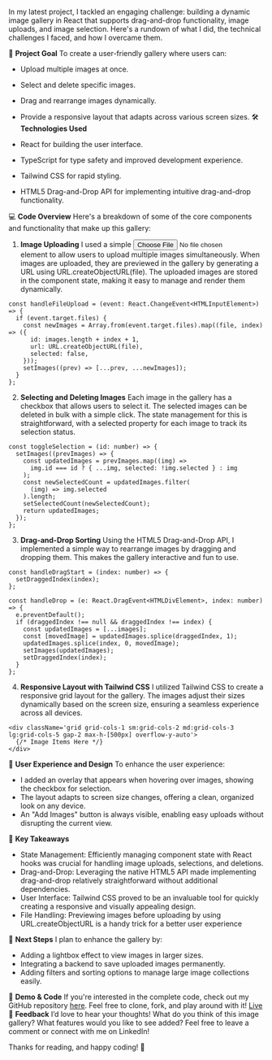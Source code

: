 In my latest project, I tackled an engaging challenge: building a dynamic image gallery in React that supports drag-and-drop functionality, image uploads, and image selection. Here's a rundown of what I did, the technical challenges I faced, and how I overcame them.

🎯 **Project Goal**
To create a user-friendly gallery where users can:

- Upload multiple images at once.
- Select and delete specific images.
- Drag and rearrange images dynamically.
- Provide a responsive layout that adapts across various screen sizes.
🛠 **Technologies Used**

- React for building the user interface.
- TypeScript for type safety and improved development experience.
- Tailwind CSS for rapid styling.
- HTML5 Drag-and-Drop API for implementing intuitive drag-and-drop functionality.

💻 **Code Overview**
Here's a breakdown of some of the core components and functionality that make up this gallery:

1. **Image Uploading**
I used a simple <input type="file"> element to allow users to upload multiple images simultaneously. When images are uploaded, they are previewed in the gallery by generating a URL using URL.createObjectURL(file). The uploaded images are stored in the component state, making it easy to manage and render them dynamically.

```
const handleFileUpload = (event: React.ChangeEvent<HTMLInputElement>) => {
  if (event.target.files) {
    const newImages = Array.from(event.target.files).map((file, index) => ({
      id: images.length + index + 1,
      url: URL.createObjectURL(file),
      selected: false,
    }));
    setImages((prev) => [...prev, ...newImages]);
  }
};

```
2. **Selecting and Deleting Images**
Each image in the gallery has a checkbox that allows users to select it. The selected images can be deleted in bulk with a simple click. The state management for this is straightforward, with a selected property for each image to track its selection status.

```
const toggleSelection = (id: number) => {
  setImages((prevImages) => {
    const updatedImages = prevImages.map((img) =>
      img.id === id ? { ...img, selected: !img.selected } : img
    );
    const newSelectedCount = updatedImages.filter(
      (img) => img.selected
    ).length;
    setSelectedCount(newSelectedCount);
    return updatedImages;
  });
};

```

3. **Drag-and-Drop Sorting**
Using the HTML5 Drag-and-Drop API, I implemented a simple way to rearrange images by dragging and dropping them. This makes the gallery interactive and fun to use.

```
const handleDragStart = (index: number) => {
  setDraggedIndex(index);
};

const handleDrop = (e: React.DragEvent<HTMLDivElement>, index: number) => {
  e.preventDefault();
  if (draggedIndex !== null && draggedIndex !== index) {
    const updatedImages = [...images];
    const [movedImage] = updatedImages.splice(draggedIndex, 1);
    updatedImages.splice(index, 0, movedImage);
    setImages(updatedImages);
    setDraggedIndex(index);
  }
};

```

4. **Responsive Layout with Tailwind CSS**
I utilized Tailwind CSS to create a responsive grid layout for the gallery. The images adjust their sizes dynamically based on the screen size, ensuring a seamless experience across all devices.

```
<div className='grid grid-cols-1 sm:grid-cols-2 md:grid-cols-3 lg:grid-cols-5 gap-2 max-h-[500px] overflow-y-auto'>
  {/* Image Items Here */}
</div>

```

🎨 **User Experience and Design**
To enhance the user experience:

- I added an overlay that appears when hovering over images, showing the checkbox for selection.
- The layout adapts to screen size changes, offering a clean, organized look on any device.
- An "Add Images" button is always visible, enabling easy uploads without disrupting the current view.

📝 **Key Takeaways**

- State Management: Efficiently managing component state with React hooks was crucial for handling image uploads, selections, and deletions.
- Drag-and-Drop: Leveraging the native HTML5 API made implementing drag-and-drop relatively straightforward without additional dependencies.
- User Interface: Tailwind CSS proved to be an invaluable tool for quickly creating a responsive and visually appealing design.
- File Handling: Previewing images before uploading by using URL.createObjectURL is a handy trick for a better user experience


🚀 **Next Steps**
I plan to enhance the gallery by:

- Adding a lightbox effect to view images in larger sizes.
- Integrating a backend to save uploaded images permanently.
- Adding filters and sorting options to manage large image collections easily.

📸 **Demo & Code**
If you're interested in the complete code, check out my GitHub repository [here](https://github.com/Julfikar-Haidar/drag-and-drop-image-gallery). Feel free to clone, fork, and play around with it!
[Live](https://drag-and-drop-image-gallery-delta.vercel.app/)
💬 **Feedback**
I’d love to hear your thoughts! What do you think of this image gallery? What features would you like to see added? Feel free to leave a comment or connect with me on LinkedIn!

Thanks for reading, and happy coding! 🎉
